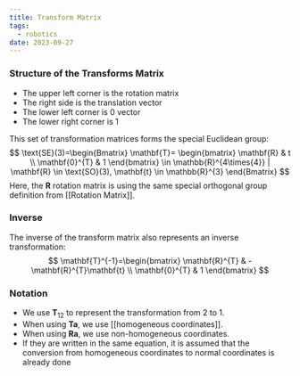 ```yaml
---
title: Transform Matrix
tags:
  - robotics
date: 2023-09-27
---
```

### Structure of the Transforms Matrix
- The upper left corner is the rotation matrix
- The right side is the translation vector
- The lower left corner is $0$ vector
- The lower right corner is $1$

This set of transformation matrices forms the special Euclidean group:
$$
\text{SE}(3)=\begin{Bmatrix}
\mathbf{T}= \begin{bmatrix}
\mathbf{R} & t \\
\mathbf{0}^{T} & 1
\end{bmatrix}
\in \mathbb{R}^{4\times{4}} | \mathbf{R} \in \text{SO}(3), \mathbf{t} \in \mathbb{R}^{3}
\end{Bmatrix}
$$
Here, the $\mathbf{R}$ rotation matrix is using the same special orthogonal group definition from [[Rotation Matrix]].

### Inverse
The inverse of the transform matrix also represents an inverse transformation:
$$
\mathbf{T}^{-1}=\begin{bmatrix}
\mathbf{R}^{T} & -\mathbf{R}^{T}\mathbf{t} \\
\mathbf{0}^{T} & 1
\end{bmatrix}
$$
### Notation
- We use $\mathbf{T}_{12}$ to represent the transformation from $2$ to $1$.
- When using $\mathbf{Ta}$, we use [[homogeneous coordinates]].
- When using $\mathbf{Ra}$, we use non-homogeneous coordinates. 
- If they are written in the same equation, it is assumed that the conversion from homogeneous coordinates to normal coordinates is already done
